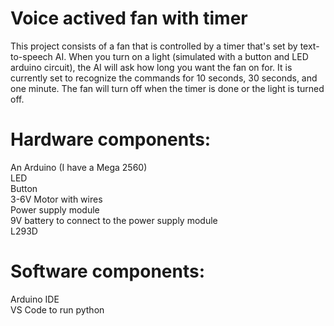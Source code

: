 # Voice actived fan with timer
This project consists of a fan that is controlled by a timer that's set by text-to-speech AI. When you turn on a light (simulated with a button and LED arduino circuit), the AI will ask how long you want the fan on for. It is currently set to recognize the commands for 10 seconds, 30 seconds, and one minute. The fan will turn off when the timer is done or the light is turned off. 

# Hardware components:
An Arduino (I have a Mega 2560)<br>
LED<br>
Button<br>
3-6V Motor with wires<br>
Power supply module<br>
9V battery to connect to the power supply module<br>
L293D<br>

# Software components:
Arduino IDE<br>
VS Code to run python
